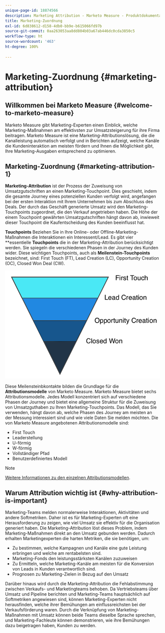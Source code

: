 ```yaml
---
unique-page-id: 18874566
description: Marketing Attribution - Marketo Measure - Produktdokumentation
title: Marketing-Zuordnung
exl-id: 6d838612-d158-4db0-bb9e-b615066fd97b
source-git-commit: 0aa263053aa8dd804b03a67ab446dc0cda3850c5
workflow-type: ht
source-wordcount: '463'
ht-degree: 100%

---
```


# Marketing-Zuordnung {#marketing-attribution}

## Willkommen bei Marketo Measure {#welcome-to-marketo-measure}

Marketo Measure gibt Marketing-Experten einen Einblick, welche Marketing-Maßnahmen am effektivsten zur Umsatzsteigerung für ihre Firma beitragen. Marketo Measure ist eine Marketing-Attributionslösung, die die Kanalleistung automatisch verfolgt und in Berichten aufzeigt, welche Kanäle die Kundeninteraktion am meisten fördern und Ihnen die Möglichkeit gibt, Ihre Marketing-Ausgaben entsprechend zu optimieren.

## Marketing-Zuordnung {#marketing-attribution-1}

**Marketing-Attribution** ist der Prozess der Zuweisung von Umsatzgutschriften an einen Marketing-Touchpoint. Dies geschieht, indem die gesamte Journey eines potenziellen Kunden verfolgt wird, angefangen bei der ersten Interaktion mit Ihrem Unternehmen bis zum Abschluss des Deals. Der durch das Geschäft generierte Umsatz wird den Marketing-Touchpoints zugeordnet, die den Verkauf angetrieben haben. Die Höhe der einem Touchpoint gewährten Umsatzgutschriften hängt davon ab, inwieweit dieser Touchpoint die Kaufentscheidung des Kunden beeinflusst hat.

**Touchpoints** Beziehen Sie in Ihre Online- oder Offline-Marketing-Maßnahmen die Interaktionen ein Interessent/Lead. Es gibt vier **essentielle **Touchpoints** die in der Marketing-Attribution berücksichtigt werden. Sie spiegeln die verschiedenen Phasen in der Journey des Kunden wider. Diese wichtigen Touchpoints, auch als **Meilenstein-Touchpoints** bezeichnet, sind: First Touch (FT), Lead Creation (LC), Opportunity Creation (OC), Closed Won Deal (CW).

![](assets/1.png)

Diese Meilensteinbkontakte bilden die Grundlage für die **Attributionsmodelle** von Marketo Measure. Marketo Measure bietet sechs Attributionsmodelle. Jedes Modell konzentriert sich auf verschiedene Phasen der Journey und bietet eine allgemeine Struktur für die Zuweisung von Umsatzguthaben zu Ihren Marketing-Touchpoints. Das Modell, das Sie verwenden, hängt davon ab, welche Phasen des Journey am meisten an der Messung interessiert sind und wie viele Daten Sie melden möchten. Die von Marketo Measure angebotenen Attributionsmodelle sind:

* First Touch
* Leaderstellung
* U-förmig
* W-förmig
* Vollständiger Pfad
* Benutzerdefiniertes Modell

>[!NOTE]
>
>[Weitere Informationen zu den einzelnen Attributionsmodellen](/help/introduction-to-marketo-measure/overview-resources/marketo-measure-attribution-models.md).

## Warum Attribution wichtig ist {#why-attribution-is-important}

Marketing-Teams melden normalerweise Interaktionen, Aktivitäten und andere Softmetriken. Daher ist es für Marketing-Experten oft eine Herausforderung zu zeigen, wie viel Umsatz sie effektiv für die Organisation generiert haben. Die Marketing-Attribution löst dieses Problem, indem Marketing-Maßnahmen direkt an den Umsatz gebunden werden. Dadurch erhalten Marketingexperten die harten Metriken, die sie benötigen, um:

* Zu bestimmen, welche Kampagnen und Kanäle eine gute Leistung erbringen und welche am rentabelsten sind.
* Marketing-Fonds den leistungsstärksten Kanälen zuzuweisen
* Zu Ermitteln, welche Marketing-Kanäle am meisten für die Konversion von Leads in Kunden verantwortlich sind.
* Prognosen zu Marketing-Zielen in Bezug auf den Umsatz

Darüber hinaus wird durch die Marketing-Attribution die Fehlabstimmung zwischen Verkaufs- und Marketingteams behoben. Da Vertriebsteams über Umsatz und Pipeline berichten und Marketing-Teams hauptsächlich auf Softmetriken angewiesen sind, können Marketing-Experten nicht herausfinden, welche ihrer Bemühungen am einflussreichsten bei der Verkaufsförderung waren. Durch die Verknüpfung von Marketing-Maßnahmen mit Umsatz können beide Teams dieselbe Sprache sprechen, und Marketing-Fachleute können demonstrieren, wie ihre Bemühungen dazu beigetragen haben, Kunden zu werden.
